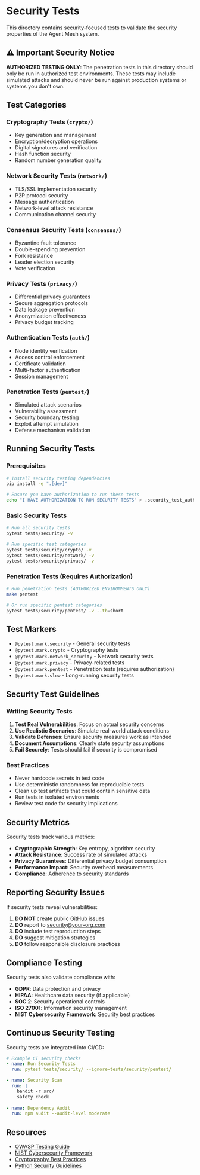 # Security Tests

This directory contains security-focused tests to validate the security properties of the Agent Mesh system.

## ⚠️ Important Security Notice

**AUTHORIZED TESTING ONLY**: The penetration tests in this directory should only be run in authorized test environments. These tests may include simulated attacks and should never be run against production systems or systems you don't own.

## Test Categories

### Cryptography Tests (`crypto/`)
- Key generation and management
- Encryption/decryption operations
- Digital signatures and verification
- Hash function security
- Random number generation quality

### Network Security Tests (`network/`)
- TLS/SSL implementation security
- P2P protocol security
- Message authentication
- Network-level attack resistance
- Communication channel security

### Consensus Security Tests (`consensus/`)
- Byzantine fault tolerance
- Double-spending prevention
- Fork resistance
- Leader election security
- Vote verification

### Privacy Tests (`privacy/`)
- Differential privacy guarantees
- Secure aggregation protocols
- Data leakage prevention
- Anonymization effectiveness
- Privacy budget tracking

### Authentication Tests (`auth/`)
- Node identity verification
- Access control enforcement
- Certificate validation
- Multi-factor authentication
- Session management

### Penetration Tests (`pentest/`)
- Simulated attack scenarios
- Vulnerability assessment
- Security boundary testing
- Exploit attempt simulation
- Defense mechanism validation

## Running Security Tests

### Prerequisites
```bash
# Install security testing dependencies
pip install -e ".[dev]"

# Ensure you have authorization to run these tests
echo "I HAVE AUTHORIZATION TO RUN SECURITY TESTS" > .security_test_authorization
```

### Basic Security Tests
```bash
# Run all security tests
pytest tests/security/ -v

# Run specific test categories
pytest tests/security/crypto/ -v
pytest tests/security/network/ -v
pytest tests/security/privacy/ -v
```

### Penetration Tests (Requires Authorization)
```bash
# Run penetration tests (AUTHORIZED ENVIRONMENTS ONLY)
make pentest

# Or run specific pentest categories
pytest tests/security/pentest/ -v --tb=short
```

## Test Markers

- `@pytest.mark.security` - General security tests
- `@pytest.mark.crypto` - Cryptography tests
- `@pytest.mark.network_security` - Network security tests
- `@pytest.mark.privacy` - Privacy-related tests
- `@pytest.mark.pentest` - Penetration tests (requires authorization)
- `@pytest.mark.slow` - Long-running security tests

## Security Test Guidelines

### Writing Security Tests
1. **Test Real Vulnerabilities**: Focus on actual security concerns
2. **Use Realistic Scenarios**: Simulate real-world attack conditions
3. **Validate Defenses**: Ensure security measures work as intended
4. **Document Assumptions**: Clearly state security assumptions
5. **Fail Securely**: Tests should fail if security is compromised

### Best Practices
- Never hardcode secrets in test code
- Use deterministic randomness for reproducible tests
- Clean up test artifacts that could contain sensitive data
- Run tests in isolated environments
- Review test code for security implications

## Security Metrics

Security tests track various metrics:

- **Cryptographic Strength**: Key entropy, algorithm security
- **Attack Resistance**: Success rate of simulated attacks
- **Privacy Guarantees**: Differential privacy budget consumption
- **Performance Impact**: Security overhead measurements
- **Compliance**: Adherence to security standards

## Reporting Security Issues

If security tests reveal vulnerabilities:

1. **DO NOT** create public GitHub issues
2. **DO** report to security@your-org.com
3. **DO** include test reproduction steps
4. **DO** suggest mitigation strategies
5. **DO** follow responsible disclosure practices

## Compliance Testing

Security tests also validate compliance with:

- **GDPR**: Data protection and privacy
- **HIPAA**: Healthcare data security (if applicable)
- **SOC 2**: Security operational controls
- **ISO 27001**: Information security management
- **NIST Cybersecurity Framework**: Security best practices

## Continuous Security Testing

Security tests are integrated into CI/CD:

```yaml
# Example CI security checks
- name: Run Security Tests
  run: pytest tests/security/ --ignore=tests/security/pentest/

- name: Security Scan
  run: |
    bandit -r src/
    safety check
    
- name: Dependency Audit
  run: npm audit --audit-level moderate
```

## Resources

- [OWASP Testing Guide](https://owasp.org/www-project-web-security-testing-guide/)
- [NIST Cybersecurity Framework](https://www.nist.gov/cyberframework)
- [Cryptography Best Practices](https://crypto.stackexchange.com/)
- [Python Security Guidelines](https://python-security.readthedocs.io/)
